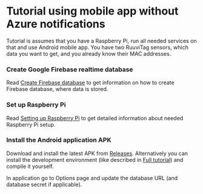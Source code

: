 # Tutorial using mobile app without Azure notifications
Tutorial is assumes that you have a Raspberry Pi, run all needed services on that and use Android mobile app. You have two RuuviTag sensors, which data you want to get, and you already know their MAC addresses. 

### Create Google Firebase realtime database
Read [Create Firebase database](CreateFirebaseDatabase.md) to get information on how to create Firebase database, where data is stored.

### Set up Raspberry Pi
Read [Setting up Raspberry Pi](SettingUpRaspberryPi.md) to get detailed information about needed Raspberry Pi setup.

### Install the Android application APK
Download and install the latest APK from [Releases](https://github.com/ilpork/vahti/releases/latest/). Alternatively you can install the development environment (like described in [Full tutorial](FullTutorial.md)) and compile it yourself.

In application go to Options page and update the database URL (and database secret if applicable).
